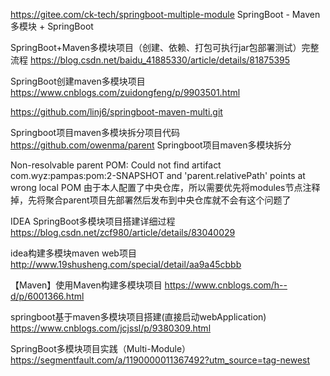 https://gitee.com/ck-tech/springboot-multiple-module
SpringBoot - Maven多模块 + SpringBoot


SpringBoot+Maven多模块项目（创建、依赖、打包可执行jar包部署测试）完整流程
https://blog.csdn.net/baidu_41885330/article/details/81875395


SpringBoot创建maven多模块项目
https://www.cnblogs.com/zuidongfeng/p/9903501.html

https://github.com/linj6/springboot-maven-multi.git

Springboot项目maven多模块拆分项目代码
https://github.com/owenma/parent
Springboot项目maven多模块拆分




Non-resolvable parent POM: Could not find artifact com.wyz:pampas:pom:2-SNAPSHOT and 'parent.relativePath' points at wrong local POM
由于本人配置了中央仓库，所以需要优先将modules节点注释掉，先将聚合parent项目先部署然后发布到中央仓库就不会有这个问题了


IDEA SpringBoot多模块项目搭建详细过程
https://blog.csdn.net/zcf980/article/details/83040029


idea构建多模块maven web项目
http://www.19shusheng.com/special/detail/aa9a45cbbb

【Maven】使用Maven构建多模块项目
https://www.cnblogs.com/h--d/p/6001366.html


springboot基于maven多模块项目搭建(直接启动webApplication)
https://www.cnblogs.com/jcjssl/p/9380309.html

SpringBoot多模块项目实践（Multi-Module）
https://segmentfault.com/a/1190000011367492?utm_source=tag-newest